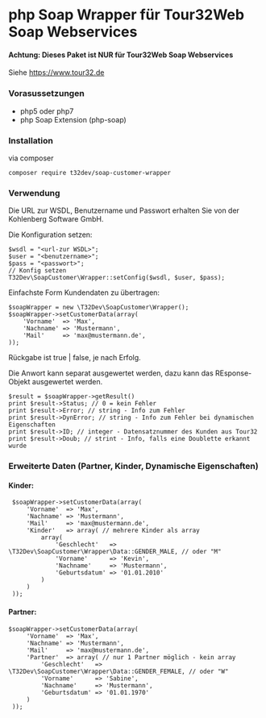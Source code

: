 # php Soap Wrapper für Tour32Web Soap Webservices

#### Achtung: Dieses Paket ist **NUR** für Tour32Web Soap Webservices

Siehe https://www.tour32.de

### Vorasussetzungen

 - php5 oder php7
 - php Soap Extension (php-soap)

### Installation

via composer

    composer require t32dev/soap-customer-wrapper
    
### Verwendung    

Die URL zur WSDL, Benutzername und Passwort erhalten Sie von der Kohlenberg Software GmbH.

Die Konfiguration setzen:

    $wsdl = "<url-zur WSDL>";
    $user = "<benutzername>";
    $pass = "<passwort>";
    // Konfig setzen
    T32Dev\SoapCustomer\Wrapper::setConfig($wsdl, $user, $pass);
    
Einfachste Form Kundendaten zu übertragen:

    $soapWrapper = new \T32Dev\SoapCustomer\Wrapper();
    $soapWrapper->setCustomerData(array(
        'Vorname'  => 'Max',
        'Nachname' => 'Mustermann',
        'Mail'     => 'max@mustermann.de',
    ));    
    
Rückgabe ist true | false, je nach Erfolg.

Die Anwort kann separat ausgewertet werden, dazu kann das REsponse-Objekt ausgewertet werden.

    $result = $soapWrapper->getResult()
    print $result->Status; // 0 = kein Fehler
    print $result->Error; // string - Info zum Fehler
    print $result->DynError; // string - Info zum Fehler bei dynamischen Eigenschaften
    print $result->ID; // integer - Datensatznummer des Kunden aus Tour32
    print $result->Doub; // strint - Info, falls eine Doublette erkannt wurde
    
        
### Erweiterte Daten (Partner, Kinder, Dynamische Eigenschaften)

#### Kinder:
 
 
     $soapWrapper->setCustomerData(array(
         'Vorname'  => 'Max',
         'Nachname' => 'Mustermann',
         'Mail'     => 'max@mustermann.de',
         'Kinder'   => array( // mehrere Kinder als array
             array(
                 'Geschlecht'   => \T32Dev\SoapCustomer\Wrapper\Data::GENDER_MALE, // oder "M"
                 'Vorname'      => 'Kevin',
                 'Nachname'     => 'Mustermann',
                 'Geburtsdatum' => '01.01.2010'
             )
         )
     ));

#### Partner:
 
 
    $soapWrapper->setCustomerData(array(
         'Vorname'  => 'Max',
         'Nachname' => 'Mustermann',
         'Mail'     => 'max@mustermann.de',
         'Partner'  => array( // nur 1 Partner möglich - kein array
             'Geschlecht'   => \T32Dev\SoapCustomer\Wrapper\Data::GENDER_FEMALE, // oder "W"
             'Vorname'      => 'Sabine',
             'Nachname'     => 'Mustermann',
             'Geburtsdatum' => '01.01.1970'
         )
     ));
